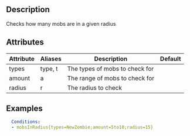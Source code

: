 ## Description
Checks how many mobs are in a given radius


## Attributes
| Attribute | Aliases   | Description                                                          | Default |
|-----------|-----------|----------------------------------------------------------------------|---------|
| types     | type, t   | The types of mobs to check for                                       |         |
| amount    | a         | The range of mobs to check for                                       |         |
| radius    | r         | The radius to check                                                  |         |


## Examples
```yaml
  Conditions:
  - mobsInRadius{types=NewZombie;amount=5to10;radius=15}
```